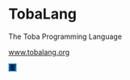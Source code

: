 # TobaLang
 The Toba Programming Language
 
 www.tobalang.org
 
 
 ![alt text](https://github.com/TobaMan/TobaLang.github.io/blob/master/assets/images/SLogo21.png)
